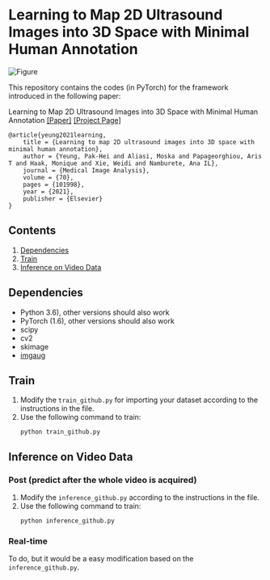 
# Learning to Map 2D Ultrasound Images into 3D Space with Minimal Human Annotation

![Figure](fig/head_gif.gif)

This repository contains the codes (in PyTorch) for the framework introduced in the following paper:

Learning to Map 2D Ultrasound Images into 3D Space  with Minimal Human Annotation
[[Paper]](https://www.sciencedirect.com/science/article/pii/S136184152100044X) [[Project Page]](https://pakheiyeung.github.io/PlaneInVol_wp/)

```
@article{yeung2021learning,
	title = {Learning to map 2D ultrasound images into 3D space with minimal human annotation},
	author = {Yeung, Pak-Hei and Aliasi, Moska and Papageorghiou, Aris T and Haak, Monique and Xie, Weidi and Namburete, Ana IL},
	journal = {Medical Image Analysis},
	volume = {70},
	pages = {101998},
	year = {2021},
	publisher = {Elsevier}
}
```
## Contents
1. [Dependencies](#dependencies)
2. [Train](#train)
3. [Inference on Video Data](#inference-on-video-data)


## Dependencies
- Python 3.6), other versions should also work
- PyTorch (1.6), other versions should also work 
- scipy
- cv2
- skimage
- [imgaug](https://imgaug.readthedocs.io/en/latest/)

## Train
1. Modify the `train_github.py` for importing your dataset according to the instructions in the file.
2. Use the following command to train:
	```
	python train_github.py
	```
## Inference on Video Data
### Post (predict after the whole video is acquired)
1. Modify the `inference_github.py` according to the instructions in the file.
2. Use the following command to train:
	```
	python inference_github.py
	```
### Real-time 
To do, but it would be a easy modification based on the `inference_github.py`.